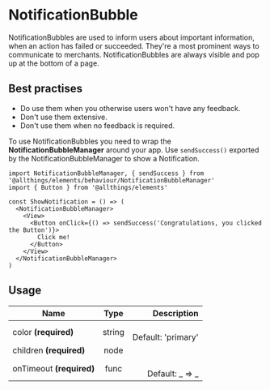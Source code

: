# NotificationBubble
NotificationBubbles are used to inform users about important
information, when an action has failed or succeeded. They're a most
prominent ways to communicate to merchants. NotificationBubbles are
always visible and pop up at the bottom of a page.

## Best practises
- Do use them when you otherwise users won't have any feedback.
- Don't use them extensive.
- Don't use them when no feedback is required.

To use NotificationBubbles you need to wrap the **NotificationBubbleManager** around your app.
Use `sendSuccess()` exported by the NotificationBubbleManager to show a Notification.

```example
import NotificationBubbleManager, { sendSuccess } from '@allthings/elements/behaviour/NotificationBubbleManager'
import { Button } from '@allthings/elements'

const ShowNotification = () => (
  <NotificationBubbleManager>
    <View>
      <Button onClick={() => sendSuccess('Congratulations, you clicked the Button')}>
        Click me!
      </Button>
    </View>
  </NotificationBubbleManager>
)
```
## Usage
| Name        | Type           | Description  |
| ----------- |:--------------:| ------------:|
|color **(required)**|string|<br>Default: 'primary'
|children **(required)**|node|
|onTimeout **(required)**|func|<br>Default: _ => _
